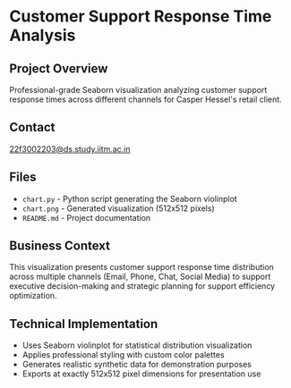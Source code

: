 # Customer Support Response Time Analysis

## Project Overview
Professional-grade Seaborn visualization analyzing customer support response times across different channels for Casper Hessel's retail client.

## Contact
22f3002203@ds.study.iitm.ac.in

## Files
- `chart.py` - Python script generating the Seaborn violinplot
- `chart.png` - Generated visualization (512x512 pixels)
- `README.md` - Project documentation

## Business Context
This visualization presents customer support response time distribution across multiple channels (Email, Phone, Chat, Social Media) to support executive decision-making and strategic planning for support efficiency optimization.

## Technical Implementation
- Uses Seaborn violinplot for statistical distribution visualization
- Applies professional styling with custom color palettes
- Generates realistic synthetic data for demonstration purposes
- Exports at exactly 512x512 pixel dimensions for presentation use
